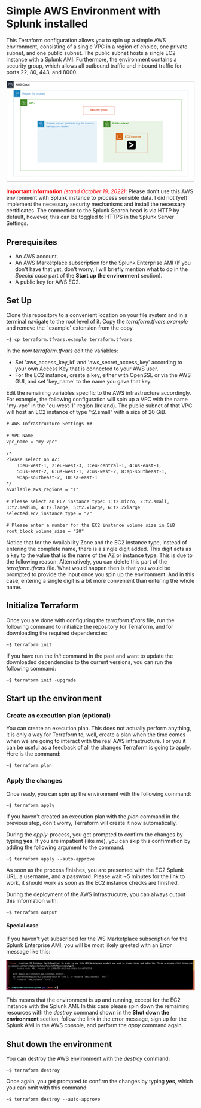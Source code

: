 # Simple AWS Environment with Splunk installed

This Terraform configuration allows you to spin up a simple AWS environment, consisting of a single VPC in a region of choice, one private subnet,
and one public subnet. The public subnet hosts a single EC2 instance with a Splunk AMI. Furthermore, the environment contains a security group, which
allows all outbound traffic and inbound traffic for ports 22, 80, 443, and 8000.

![Image](./docs/img/diagram.png)

<span style="color:red">**Important information** *(stand October 19, 2022)*:</span> Please don't use this AWS environment with Splunk instance to process sensible data. I did not (yet) implement the necessary security mechanisms and install the necessary certificates. The connection to the Splunk Search head is via HTTP by default, however, this can be toggled to HTTPS in the Splunk Server Settings. 

## Prerequisites
- An AWS account.
- An AWS Marketplace subscription for the Splunk Enterprise AMI (If you don't have that yet, don't worry, I will briefly mention what to do in the *Special case* part of the  **Start up the environment** section).
- A public key for AWS EC2.

## Set Up
Clone this repository to a convenient location on your file system and in a terminal navigate to the root level of it.
Copy the *terraform.tfvars.example* and remove the '.example' extension from the copy.

```console
~$ cp terraform.tfvars.example terraform.tfvars
```

In the now *terraform.tfvars* edit the variables:

- Set 'aws_access_key_id' and 'aws_secret_access_key' according to your own Access Key that is connected to your AWS user.
- For the EC2 instance, create a key, either with OpenSSL or via the AWS GUI, and set 'key_name' to the name you gave that key.

Edit the remaining variables specific to the AWS infrastructure accordingly.
For example, the following configuration will spin up a VPC with the name "my-vpc" in the "eu-west-1" region (Ireland). The public subnet of that VPC will host an EC2 instance of type "t2.small" with a size of 20 GiB.
<br>

```
# AWS Infrastructure Settings ##

# VPC Name 
vpc_name = "my-vpc"

/*
Please select an AZ: 
    1:eu-west-1, 2:eu-west-3, 3:eu-central-1, 4:us-east-1, 
    5:us-east-2, 6:us-west-1, 7:us-west-2, 8:ap-southeast-1, 
    9:ap-southeast-2, 10:sa-east-1
*/
available_aws_regions = "1"

# Please select an EC2 instance type: 1:t2.micro, 2:t2.small, 3:t2.medium, 4:t2.large, 5:t2.xlarge, 6:t2.2xlarge
selected_ec2_instance_type = "2"

# Please enter a number for the EC2 instance volume size in GiB
root_block_volume_size = "20"
```

Notice that for the Availability Zone and the EC2 instance type, instead of entering the complete name, there is 
a single digit added. This digit acts as a key to the value that is the name of the AZ or instance type. 
This is due to the following reason: Alternatively, you can delete this part of the *terraform.tfvars* file. What would happen then is that you would be 
prompted to provide the input once you spin up the environment. And in this case, entering a single digit is a bit more
convenient than entering the whole name.

## Initialize Terraform

Once you are done with configuring the *terraform.tfvars* file, run the following command to initialize the repository for Terraform, and for 
downloading the required dependencies:

```console
~$ terraform init
```

If you have run the *init* command in the past and want to update the downloaded dependencies to the current versions, you can run the following command: 

```console
~$ terraform init -upgrade
```
 
## Start up the environment

### Create an execution plan (optional)
You can create an execution plan. This does not actually perform anything, it is only a way
for Terraform to, well, create a plan when the time comes when we are going to interact with the real AWS infrastructure.
For you it can be useful as a feedback of all the changes Terraform is going to apply. 
Here is the command:

```console
~$ terraform plan
```

### Apply the changes
Once ready, you can spin up the environment with the following command: 

```console
~$ terraform apply
```

If you haven't created an execution plan with the *plan* command in the previous step, don't worry,
Terraform will create it now automatically.

During the *apply*-process, you get prompted to confirm the changes by typing **yes**.
If you are impatient (like me), you can skip this confirmation by adding the following argument to the command:

```console
~$ terraform apply --auto-approve
```

As soon as the process finishes, you are presented with the EC2 Splunk URL, a username, and a password.
Please wait ~5 minutes for the link to work, it should work as soon as the EC2 instance checks are finished.


During the deployment of the AWS infrastrucutre, you can always output this information with:

```console
~$ terraform output
```

#### Special case
If you haven't yet subscribed for the WS Marketplace subscription for the Splunk Enterprise AMI, you will
be most likely greeted with an Error message like this:

![Image](./docs/img/error.png)

This means that the environment is up and running, except for the EC2 instance with the Splunk AMI. In this
case please spin down the remaining resources with the *destroy* command shown in the **Shut down the environment**
section, follow the link in the error message, sign up for the Splunk AMI in the AWS console, and perform
the *appy* command again.

## Shut down the environment

You can destroy the AWS environment with the *destroy* command:

```console
~$ terraform destroy
```

Once again, you get prompted to confirm the changes by typing **yes**, which you can omit with this command:

```console
~$ terraform destroy --auto-approve
```